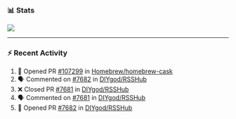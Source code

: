 ### :bar_chart: Stats

<a href="#">
  <img align="center" src="https://github-readme-stats.vercel.app/api?username=tuzi3040&show_icons=true&theme=dark" />
</a>

---

### :zap: Recent Activity

<!--START_SECTION:activity-->
1. 💪 Opened PR [#107299](https://github.com/Homebrew/homebrew-cask/pull/107299) in [Homebrew/homebrew-cask](https://github.com/Homebrew/homebrew-cask)
2. 🗣 Commented on [#7682](https://github.com/DIYgod/RSSHub/issues/7682) in [DIYgod/RSSHub](https://github.com/DIYgod/RSSHub)
3. ❌ Closed PR [#7681](https://github.com/DIYgod/RSSHub/pull/7681) in [DIYgod/RSSHub](https://github.com/DIYgod/RSSHub)
4. 🗣 Commented on [#7681](https://github.com/DIYgod/RSSHub/issues/7681) in [DIYgod/RSSHub](https://github.com/DIYgod/RSSHub)
5. 💪 Opened PR [#7682](https://github.com/DIYgod/RSSHub/pull/7682) in [DIYgod/RSSHub](https://github.com/DIYgod/RSSHub)
<!--END_SECTION:activity-->
